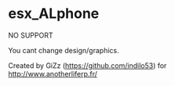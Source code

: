 # esx_ALphone


NO SUPPORT

You cant change design/graphics.

Created by GiZz (https://github.com/indilo53) for http://www.anotherliferp.fr/